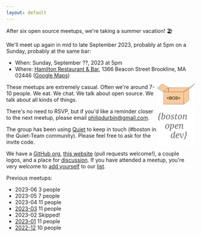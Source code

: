```yaml
---
layout: default
---
```


After six open source meetups, we're taking a summer vacation! 🏖️

We'll meet up again in mid to late September 2023, probably at 5pm on a Sunday, probably at the same bar:

- When: Sunday, September ??, 2023 at 5pm
- Where: [Hamilton Restaurant & Bar][], 1366 Beacon Street Brookline, MA 02446 ([Google Maps][])

[Hamilton Restaurant & Bar]: https://hamiltonbrookline.com
[Google Maps]: https://goo.gl/maps/Xn9q3wVHF5Q4jJsZA

<img src="images/logo-box.svg" width="100" align="right">

These meetups are extremely casual. Often we're around 7-10 people. We eat. We chat. We talk about open source. We talk about all kinds of things.

<img src="images/logo.svg" width="100" align="right">

There's no need to RSVP, but if you'd like a reminder closer to the next meetup, please email <philipdurbin@gmail.com>.

The group has been using [Quiet][] to keep in touch (#boston in the Quiet-Team community). Please feel free to ask for the invite code.

[Quiet]: https://github.com/TryQuiet/quiet

We have a [GitHub org][], [this website][] (pull requests welcome!), a couple logos, and a place for [discussion][]. If you have attended a meetup, you're very welcome to [add yourself][] to our [list][].

[GitHub org]: https://github.com/bostonopen
[this website]: https://github.com/bostonopen/bostonopen.github.io
[discussion]: https://github.com/orgs/bostonopen/discussions
[add yourself]: https://github.com/bostonopen/people
[list]: https://bostonopen.github.io/people

Previous meetups:

- 2023-06 3 people
- 2023-05 7 people
- 2023-04 11 people
- [2023-03](http://blog.greptilian.com/2023/02/17/open-source-meetup-in-brookline-3/) 11 people
- 2023-02 Skipped!
- [2023-01](http://blog.greptilian.com/2023/01/03/open-source-meetup-in-brookline-2/) 11 people
- [2022-12](http://blog.greptilian.com/2022/12/10/open-source-meetup-in-brookline/) 10 people
